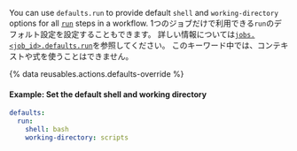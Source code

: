 You can use `defaults.run` to provide default `shell` and `working-directory` options for all [`run`](/actions/using-workflows/workflow-syntax-for-github-actions#jobsjob_idstepsrun) steps in a workflow. 1つのジョブだけで利用できる`run`のデフォルト設定を設定することもできます。 詳しい情報については[`jobs.<job_id>.defaults.run`](/actions/using-workflows/workflow-syntax-for-github-actions#jobsjob_iddefaultsrun)を参照してください。 このキーワード中では、コンテキストや式を使うことはできません。

{% data reusables.actions.defaults-override %}

#### Example: Set the default shell and working directory

```yaml
defaults:
  run:
    shell: bash
    working-directory: scripts
```
